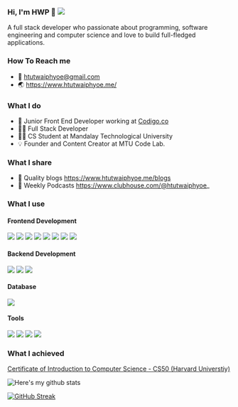 ### Hi, I'm HWP 🌻 ![](https://komarev.com/ghpvc/?username=htutwaiphyoe&color=5A43CB)

A full stack developer who passionate about programming, software engineering and computer science and love to build full-fledged applications.

### How To Reach me

-   💌 htutwaiphyoe@gmail.com
-   🌏 https://www.htutwaiphyoe.me/

### What I do

-   💼 Junior Front End Developer working at [Codigo.co](https://www.codigo.co/)
-   👨‍💻 Full Stack Developer
-   👨‍🎓 CS Student at Mandalay Technological University
-   💡 Founder and Content Creator at MTU Code Lab.

### What I share

-   📝 Quality blogs https://www.htutwaiphyoe.me/blogs
-   💬 Weekly Podcasts https://www.clubhouse.com/@htutwaiphyoe_

### What I use

#### Frontend Development

[<img src="https://img.shields.io/badge/HTML5-E34F26?style=for-the-badge&logo=html5&logoColor=white" />]()
[<img src="https://img.shields.io/badge/CSS3-1572B6?style=for-the-badge&logo=css3&logoColor=white" />]()
[<img src="https://img.shields.io/badge/Sass-CC6699?style=for-the-badge&logo=sass&logoColor=white" />]()
[<img src="https://img.shields.io/badge/JavaScript-F7DF1E?style=for-the-badge&logo=javascript&logoColor=black" />]()
[<img src="https://img.shields.io/badge/TypeScript-007ACC?style=for-the-badge&logo=typescript&logoColor=white" />]()
[<img src="https://img.shields.io/badge/Material--UI-0081CB?style=for-the-badge&logo=material-ui&logoColor=white" />]()
[<img src="https://img.shields.io/badge/React-20232A?style=for-the-badge&logo=react&logoColor=61DAFB" />]()
[<img src="https://img.shields.io/badge/next.js-000000?style=for-the-badge&logo=next.js&logoColor=white" />]()

#### Backend Development

[<img src="https://img.shields.io/badge/Node.js-43853D?style=for-the-badge&logo=node.js&logoColor=white" />]()
[<img src="https://img.shields.io/badge/Express.js-000000?style=for-the-badge&logo=express&logoColor=white" />]()
[<img src="https://img.shields.io/badge/nestjs-%23E0234E.svg?style=for-the-badge&logo=nestjs&logoColor=white" />]()

#### Database

[<img src="https://img.shields.io/badge/MongoDB-4EA94B?style=for-the-badge&logo=mongodb&logoColor=white" />]()

#### Tools

[<img src="https://img.shields.io/badge/npm-CB3837?style=for-the-badge&logo=npm&logoColor=white" />]()
[<img src="https://img.shields.io/badge/Postman-FF6C37?style=for-the-badge&logo=Postman&logoColor=white" />]()
[<img src="https://img.shields.io/badge/Visual_Studio_Code-0078D4?style=for-the-badge&logo=visual%20studio%20code&logoColor=white" />]()
[<img src="https://img.shields.io/badge/GitHub-100000?style=for-the-badge&logo=github&logoColor=white" />]()

### What I achieved

[Certificate of Introduction to Computer Science - CS50 (Harvard Universtiy)](https://github.com/htutwaiphyoe/CS50)

![Here's my github stats](https://github-readme-stats.vercel.app/api?username=htutwaiphyoe)

[![GitHub Streak](https://github-readme-streak-stats.herokuapp.com/?user=htutwaiphyoe)](https://git.io/streak-stats)
